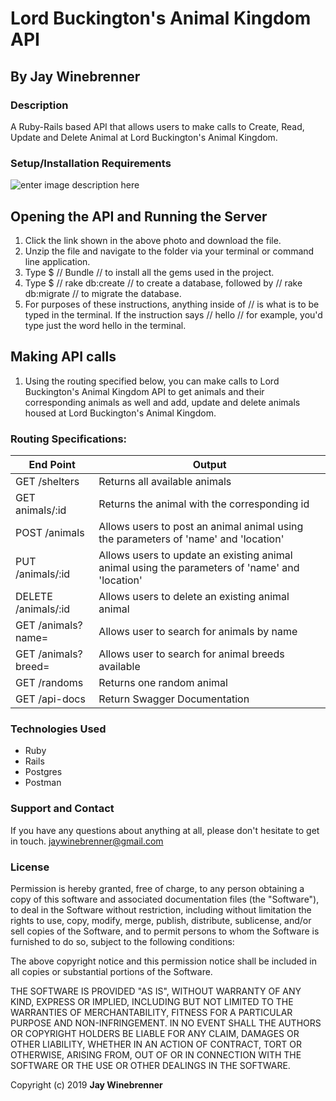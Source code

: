 # Lord Buckington's Animal Kingdom API

## By **Jay Winebrenner**

### Description
A Ruby-Rails based API that allows users to make calls to Create, Read, Update and Delete Animal at Lord Buckington's Animal Kingdom.

### Setup/Installation Requirements
![enter image description here](https://i.imgur.com/KW12jKcl.jpg)

## Opening the API and Running the Server
 1. Click the link shown in the above photo and download the file.
 2. Unzip the file and navigate to the folder via your terminal or command line application.
 3. Type $ // Bundle // to install all the gems used in the project.
 4. Type $ // rake db:create // to create a database, followed by // rake db:migrate // to migrate the database.
 5. For purposes of these instructions, anything inside of // is what is to be typed in the terminal. If the instruction says // hello // for example, you'd type just the word hello in the terminal.

## Making API calls
1. Using the routing specified below, you can make calls to Lord Buckington's Animal Kingdom API to get animals and their corresponding animals as well and add, update and delete animals housed at Lord Buckington's Animal Kingdom.

### Routing Specifications:
|End Point |Output|
|---|---|
| GET /shelters | Returns all available animals |
| GET animals/:id | Returns the animal with the corresponding id |
| POST /animals | Allows users to post an animal animal using the parameters of 'name' and 'location'|
| PUT /animals/:id | Allows users to update an existing animal animal using the parameters of 'name' and 'location'|
| DELETE /animals/:id | Allows users to delete an existing animal animal |
| GET /animals?name= | Allows user to search for animals by name |
| GET /animals?breed= | Allows user to search for animal breeds available |
| GET /randoms | Returns one random animal |
| GET /api-docs | Return Swagger Documentation |
### Technologies Used

 - Ruby
 - Rails
 - Postgres
 - Postman

### Support and Contact

If you have any questions about anything at all, please don't hesitate to get in touch. jaywinebrenner@gmail.com


### License

Permission is hereby granted, free of charge, to any person obtaining a copy of this software and associated documentation files (the "Software"), to deal in the Software without restriction, including without limitation the rights to use, copy, modify, merge, publish, distribute, sublicense, and/or sell copies of the Software, and to permit persons to whom the Software is furnished to do so, subject to the following conditions:

The above copyright notice and this permission notice shall be included in all copies or substantial portions of the Software.

THE SOFTWARE IS PROVIDED "AS IS", WITHOUT WARRANTY OF ANY KIND, EXPRESS OR IMPLIED, INCLUDING BUT NOT LIMITED TO THE WARRANTIES OF MERCHANTABILITY, FITNESS FOR A PARTICULAR PURPOSE AND NON-INFRINGEMENT. IN NO EVENT SHALL THE AUTHORS OR COPYRIGHT HOLDERS BE LIABLE FOR ANY CLAIM, DAMAGES OR OTHER LIABILITY, WHETHER IN AN ACTION OF CONTRACT, TORT OR OTHERWISE, ARISING FROM, OUT OF OR IN CONNECTION WITH THE SOFTWARE OR THE USE OR OTHER DEALINGS IN THE SOFTWARE.

Copyright (c) 2019 **Jay Winebrenner**
